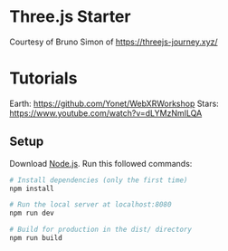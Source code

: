 # Three.js Starter
Courtesy of Bruno Simon of https://threejs-journey.xyz/

# Tutorials
Earth: https://github.com/Yonet/WebXRWorkshop
Stars: https://www.youtube.com/watch?v=dLYMzNmILQA

## Setup
Download [Node.js](https://nodejs.org/en/download/).
Run this followed commands:

``` bash
# Install dependencies (only the first time)
npm install

# Run the local server at localhost:8080
npm run dev

# Build for production in the dist/ directory
npm run build
```
